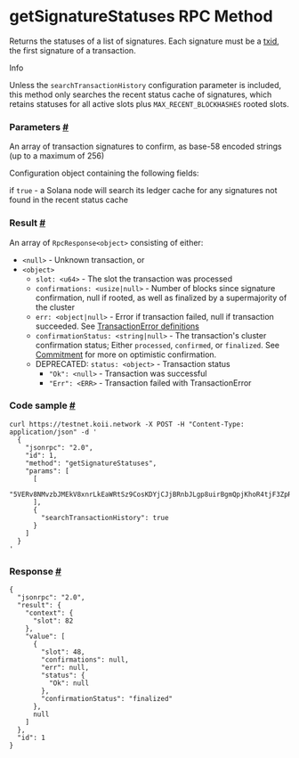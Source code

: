 # getSignatureStatuses RPC Method 
Returns the statuses of a list of signatures. Each signature must be a [txid](https://solana.com/docs/terminology#transaction-id), the first signature of a transaction.

Info

Unless the `searchTransactionHistory` configuration parameter is included, this method only searches the recent status cache of signatures, which retains statuses for all active slots plus `MAX_RECENT_BLOCKHASHES` rooted slots.

### Parameters [#](#parameters)

An array of transaction signatures to confirm, as base-58 encoded strings (up to a maximum of 256)

Configuration object containing the following fields:

if `true` - a Solana node will search its ledger cache for any signatures not found in the recent status cache

### Result [#](#result)

An array of `RpcResponse<object>` consisting of either:

*   `<null>` - Unknown transaction, or
*   `<object>`
    *   `slot: <u64>` - The slot the transaction was processed
    *   `confirmations: <usize|null>` - Number of blocks since signature confirmation, null if rooted, as well as finalized by a supermajority of the cluster
    *   `err: <object|null>` - Error if transaction failed, null if transaction succeeded. See [TransactionError definitions](https://github.com/solana-labs/solana/blob/c0c60386544ec9a9ec7119229f37386d9f070523/sdk/src/transaction/error.rs#L13)
    *   `confirmationStatus: <string|null>` - The transaction's cluster confirmation status; Either `processed`, `confirmed`, or `finalized`. See [Commitment](https://solana.com/docs/rpc#configuring-state-commitment) for more on optimistic confirmation.
    *   DEPRECATED: `status: <object>` - Transaction status
        *   `"Ok": <null>` - Transaction was successful
        *   `"Err": <ERR>` - Transaction failed with TransactionError

### Code sample [#](#code-sample)

```
curl https://testnet.koii.network -X POST -H "Content-Type: application/json" -d '
  {
    "jsonrpc": "2.0",
    "id": 1,
    "method": "getSignatureStatuses",
    "params": [
      [
        "5VERv8NMvzbJMEkV8xnrLkEaWRtSz9CosKDYjCJjBRnbJLgp8uirBgmQpjKhoR4tjF3ZpRzrFmBV6UjKdiSZkQUW"
      ],
      {
        "searchTransactionHistory": true
      }
    ]
  }
'
```


### Response [#](#response)

```
{
  "jsonrpc": "2.0",
  "result": {
    "context": {
      "slot": 82
    },
    "value": [
      {
        "slot": 48,
        "confirmations": null,
        "err": null,
        "status": {
          "Ok": null
        },
        "confirmationStatus": "finalized"
      },
      null
    ]
  },
  "id": 1
}
```
